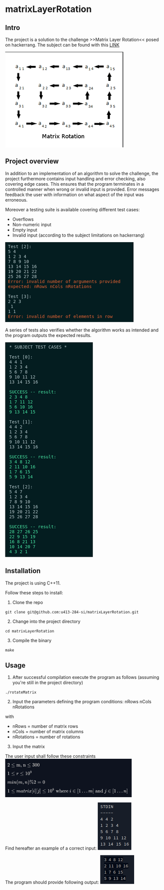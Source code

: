 # matrixLayerRotation

## Intro
The project is a solution to the challenge >>Matrix Layer Rotation<<
posed on hackerrang. The subject can be found with this
[LINK](https://www.hackerrank.com/challenges/matrix-rotation-algo/problem)

![Rotating matrix](img/matrixRotation.png)

## Project overview
In addition to an implementation of an algorithm to solve the challenge, the
project furthermore contains input handling and error checking, also covering
edge cases. This ensures that the program terminates in a controlled manner
when wrong or invalid input is provided. Error messages feedback the user with
information on what aspect of the input was erroneous.

Moreover a testing suite is available covering different test cases:
- Overflows
- Non-numeric input
- Empty input
- Invalid input (according to the subject limitations on hackerrang)

![Test inavlid input](img/errorMessage.png)

A series of tests also verifies whether the algorithm works as intended and
the program outputs the expected results.

![Test algorithm output](img/testAlgo.png)

## Installation
The project is using C++11. 

Follow these steps to install:
1. Clone the repo
```
git clone git@github.com:u413-284-si/matrixLayerRotation.git
```
2. Change into the project directory
```
cd matrixLayerRotation
```
3. Compile the binary
```
make
```

## Usage
1. After successful compilation execute the program as follows (assuming you're
still in the project directory)
```
./rotateMatrix
```

2. Input the parameters defining the program conditions:
nRows nCols nRotations

with
- nRows = number of matrix rows
- nCols = number of matrix columns
- nRotations = number of rotations

3. Input the matrix

The user input shall follow these constraints
![Input constraints](img/constraints.png)

Find hereafter an example of a correct input:
![Sample input](img/sampleInput.png)

The program should provide following output:
![Sample output](img/sampleOutput.png)
